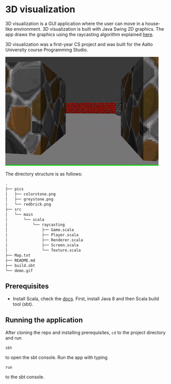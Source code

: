 # 3D visualization

3D visualization is a GUI application where the user can move in a house-like environment. 3D visualization is built with Java Swing 2D graphics. The app draws the graphics using the raycasting algorithm explained [here](https://lodev.org/cgtutor/raycasting.html).

3D visualization was a first-year CS project and was built for the Aalto University course Programming Studio.

![Demo of the application](demo.gif)

The directory structure is as follows:
```
.
├── pics
│   ├── colorstone.png
│   ├── greystone.png
│   └── redbrick.png
├── src
│   └── main
│       └── scala
│           └── raycasting
│               ├── Game.scala
│               ├── Player.scala
│               ├── Renderer.scala
│               ├── Screen.scala
│               └── Texture.scala
├── Map.txt
├── README.md
├── build.sbt
└── demo.gif
```

## Prerequisites

- Install Scala, check the [docs](https://www.scala-lang.org/download/). First, install Java 8 and then Scala build tool (sbt).

## Running the application

After cloning the repo and installing prerequisites, `cd` to the project directory and run
```
sbt
```
to open the sbt console. Run the app with typing
```
run
```
to the sbt console.
